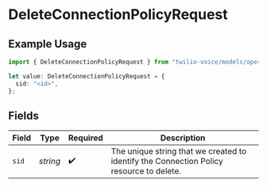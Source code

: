 # DeleteConnectionPolicyRequest

## Example Usage

```typescript
import { DeleteConnectionPolicyRequest } from "twilio-voice/models/operations";

let value: DeleteConnectionPolicyRequest = {
  sid: "<id>",
};
```

## Fields

| Field                                                                                   | Type                                                                                    | Required                                                                                | Description                                                                             |
| --------------------------------------------------------------------------------------- | --------------------------------------------------------------------------------------- | --------------------------------------------------------------------------------------- | --------------------------------------------------------------------------------------- |
| `sid`                                                                                   | *string*                                                                                | :heavy_check_mark:                                                                      | The unique string that we created to identify the Connection Policy resource to delete. |